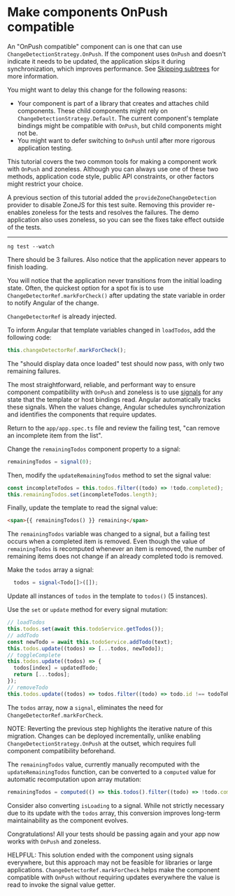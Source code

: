 # Make components OnPush compatible

An "OnPush compatible" component can is one that can use
`ChangeDetectionStrategy.OnPush`. If the component uses `OnPush` and doesn't indicate it needs to be updated, the
application skips it during synchronization, which improves performance. See
[Skipping subtrees](https://angular.dev/best-practices/skipping-subtrees) for more information.

You might want to delay this change for the following reasons:

*   Your component is part of a library that creates and attaches child
    components. These child components might rely on
    `ChangeDetectionStrategy.Default`. The current component's template bindings
    might be compatible with `OnPush`, but child components might not be.
*   You might want to defer switching to `OnPush` until after more rigorous
    application testing.

This tutorial covers the two common tools for making a component work with
`OnPush` and zoneless. Although you can always use one of these two methods,
application code style, public API constraints, or other factors might
restrict your choice.

A previous section of this tutorial added the `provideZoneChangeDetection`
provider to disable ZoneJS for this test suite. Removing this provider
re-enables zoneless for the tests and resolves the failures. The demo application
also uses zoneless, so you can see the fixes take effect outside of the tests.

<hr>

<docs-workflow>

<docs-step title="Review state of the world">

```shell
ng test --watch
```

There should be 3 failures. Also notice that the application never appears to
finish loading.

</docs-step>

<docs-step title="Use ChangeDetectorRef.markForCheck()">

You will notice that the application never transitions from the initial loading state. Often, the
quickest option for a spot fix is to use `ChangeDetectorRef.markForCheck()`
after updating the state variable in order to notify Angular of the change.

`ChangeDetectorRef` is already injected.

To inform Angular that template variables changed in
`loadTodos`, add the following code:

```typescript
this.changeDetectorRef.markForCheck();
```

The "should display data once loaded" test should now pass, with only two
remaining failures.

</docs-step>

<docs-step title="Update remainingTodos to be a signal">

The most straightforward, reliable, and performant way to
ensure component compatibility with `OnPush` and zoneless is to use
[signals](https://angular.dev/essentials/signals) for any state that the
template or host bindings read. Angular automatically tracks these signals. When the values change, Angular 
schedules synchronization and identifies the components that require updates.

Return to the `app/app.spec.ts` file and review the failing test, "can remove an
incomplete item from the list".

Change the `remainingTodos` component property to a signal:

```typescript
remainingTodos = signal(0);
```

Then, modify the `updateRemainingTodos` method to set the signal value:

```typescript
const incompleteTodos = this.todos.filter((todo) => !todo.completed);
this.remainingTodos.set(incompleteTodos.length);
```

Finally, update the template to read the signal value:

```html
<span>{{ remainingTodos() }} remaining</span>
```

</docs-step>

<docs-step title="Fix the test: 'can remove a completed item from the list'">

The `remainingTodos` variable was changed to a signal, but a failing test occurs
when a completed item is removed. Even though the value of `remainingTodos` is
recomputed whenever an item is removed, the number of remaining items does not
change if an already completed todo is removed.

Make the `todos` array a signal:

```typescript
  todos = signal<Todo[]>([]);
```

Update all instances of `todos` in the template to `todos()` (5 instances).

Use the `set` or `update` method for every signal mutation:

```typescript
// loadTodos
this.todos.set(await this.todoService.getTodos());
// addTodo
const newTodo = await this.todoService.addTodo(text);
this.todos.update((todos) => [...todos, newTodo]);
// toggleComplete
this.todos.update((todos) => {
  todos[index] = updatedTodo;
  return [...todos];
});
// removeTodo
this.todos.update((todos) => todos.filter((todo) => todo.id !== todoToRemove.id));
```

</docs-step>

<docs-step title="[Optional] Review final state and clean up">

The `todos` array, now a `signal`, eliminates the need for
`ChangeDetectorRef.markForCheck`.

NOTE: Reverting the previous step highlights the iterative nature of this migration.
Changes can be deployed incrementally, unlike enabling
`ChangeDetectionStrategy.OnPush` at the outset, which requires full component
compatibility beforehand.

The `remainingTodos` value, currently manually recomputed with the
`updateRemainingTodos` function, can be converted to a `computed` value for
automatic recomputation upon array mutation:

```typescript
remainingTodos = computed(() => this.todos().filter((todo) => !todo.completed).length);
```

Consider also converting `isLoading` to a signal. While not strictly necessary
due to its update with the `todos` array, this conversion improves
long-term maintainability as the component evolves.

 </docs-step>

</docs-workflow>

Congratulations! All your tests should be passing again and your app now works
with `OnPush` and zoneless.

HELPFUL: This solution ended with the component using signals everywhere, but this
approach may not be feasible for libraries or large applications.
`ChangeDetectorRef.markForCheck` helps make the component compatible with
`OnPush` without requiring updates everywhere the value is read to invoke the
signal value getter.
